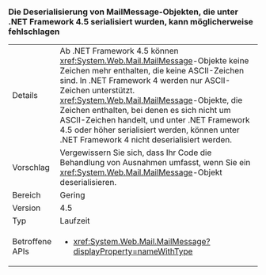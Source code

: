 ### <a name="deserialization-of-mailmessage-objects-serialized-under-the-net-framework-45-may-fail"></a>Die Deserialisierung von MailMessage-Objekten, die unter .NET Framework 4.5 serialisiert wurden, kann möglicherweise fehlschlagen

|   |   |
|---|---|
|Details|Ab .NET Framework 4.5 können <xref:System.Web.Mail.MailMessage>-Objekte keine Zeichen mehr enthalten, die keine ASCII-Zeichen sind. In .NET Framework 4 werden nur ASCII-Zeichen unterstützt. <xref:System.Web.Mail.MailMessage>-Objekte, die Zeichen enthalten, bei denen es sich nicht um ASCII-Zeichen handelt, und unter .NET Framework 4.5 oder höher serialisiert werden, können unter .NET Framework 4 nicht deserialisiert werden.|
|Vorschlag|Vergewissern Sie sich, dass Ihr Code die Behandlung von Ausnahmen umfasst, wenn Sie ein <xref:System.Web.Mail.MailMessage>-Objekt deserialisieren.|
|Bereich|Gering|
|Version|4.5|
|Typ|Laufzeit|
|Betroffene APIs|<ul><li><xref:System.Web.Mail.MailMessage?displayProperty=nameWithType></li></ul>|

